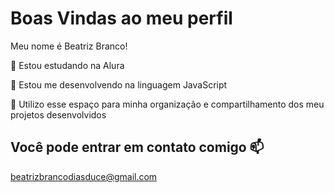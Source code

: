 # Boas Vindas ao meu perfil
Meu nome é Beatriz Branco!

💠 Estou estudando na Alura

💠 Estou me desenvolvendo na linguagem JavaScript

💠 Utilizo esse espaço para minha organização e compartilhamento dos meu projetos desenvolvidos

## Você pode entrar em contato comigo 📫
beatrizbrancodiasduce@gmail.com
